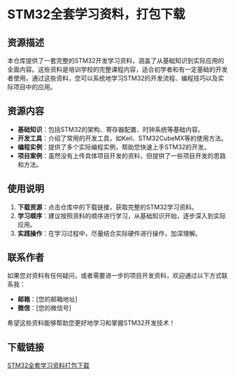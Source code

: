 # STM32全套学习资料，打包下载

## 资源描述

本仓库提供了一套完整的STM32开发学习资料，涵盖了从基础知识到实际应用的全面内容。这些资料是培训学校的完整课程内容，适合初学者和有一定基础的开发者使用。通过这些资料，您可以系统地学习STM32的开发流程、编程技巧以及实际项目中的应用。

## 资源内容

- **基础知识**：包括STM32的架构、寄存器配置、时钟系统等基础内容。
- **开发工具**：介绍了常用的开发工具，如Keil、STM32CubeMX等的使用方法。
- **编程实例**：提供了多个实际编程实例，帮助您快速上手STM32的开发。
- **项目案例**：虽然没有上传具体项目开发的资料，但提供了一些项目开发的思路和方法。

## 使用说明

1. **下载资源**：点击仓库中的下载链接，获取完整的STM32学习资料。
2. **学习顺序**：建议按照资料的顺序进行学习，从基础知识开始，逐步深入到实际应用。
3. **实践操作**：在学习过程中，尽量结合实际硬件进行操作，加深理解。

## 联系作者

如果您对资料有任何疑问，或者需要进一步的项目开发资料，欢迎通过以下方式联系我：

- **邮箱**：[您的邮箱地址]
- **微信**：[您的微信号]

希望这些资料能够帮助您更好地学习和掌握STM32开发技术！

## 下载链接

[STM32全套学习资料打包下载](https://pan.quark.cn/s/5b3a9fbdb183)